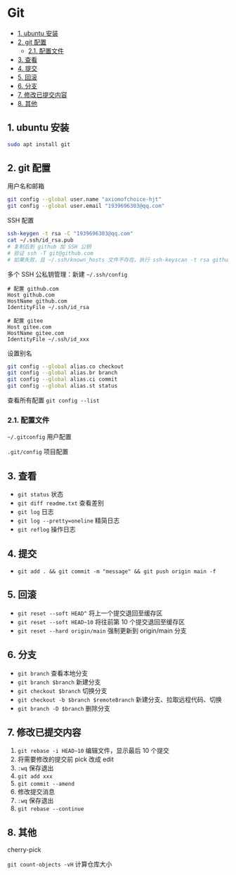 # Git

- [1. ubuntu 安装](#1-ubuntu-安装)
- [2. git 配置](#2-git-配置)
  - [2.1. 配置文件](#21-配置文件)
- [3. 查看](#3-查看)
- [4. 提交](#4-提交)
- [5. 回滚](#5-回滚)
- [6. 分支](#6-分支)
- [7. 修改已提交内容](#7-修改已提交内容)
- [8. 其他](#8-其他)

## 1. ubuntu 安装

```bash
sudo apt install git
```

## 2. git 配置

用户名和邮箱

```sh
git config --global user.name "axiomofchoice-hjt"
git config --global user.email "1939696303@qq.com"
```

SSH 配置

```sh
ssh-keygen -t rsa -C "1939696303@qq.com"
cat ~/.ssh/id_rsa.pub
# 复制后到 github 加 SSH 公钥
# 验证 ssh -T git@github.com
# 如果失败，且 ~/.ssh/known_hosts 文件不存在，执行 ssh-keyscan -t rsa github.com >> ~/.ssh/known_hosts
```

多个 SSH 公私钥管理：新建 `~/.ssh/config`

```text
# 配置 github.com
Host github.com
HostName github.com
IdentityFile ~/.ssh/id_rsa

# 配置 gitee
Host gitee.com
HostName gitee.com
IdentityFile ~/.ssh/id_xxx
```

设置别名

```sh
git config --global alias.co checkout
git config --global alias.br branch
git config --global alias.ci commit
git config --global alias.st status
```

查看所有配置 `git config --list`

### 2.1. 配置文件

`~/.gitconfig` 用户配置

`.git/config` 项目配置

## 3. 查看

- `git status` 状态
- `git diff readme.txt` 查看差别
- `git log` 日志
- `git log --pretty=oneline` 精简日志
- `git reflog` 操作日志

## 4. 提交

- `git add . && git commit -m "message" && git push origin main -f`

## 5. 回滚

- `git reset --soft HEAD^` 将上一个提交退回至缓存区
- `git reset --soft HEAD~10` 将往前第 10 个提交退回至缓存区
- `git reset --hard origin/main` 强制更新到 origin/main 分支

## 6. 分支

- `git branch` 查看本地分支
- `git branch $branch` 新建分支
- `git checkout $branch` 切换分支
- `git checkout -b $branch $remoteBranch` 新建分支、拉取远程代码、切换
- `git branch -D $branch` 删除分支

## 7. 修改已提交内容

1. `git rebase -i HEAD~10` 编辑文件，显示最后 10 个提交
2. 将需要修改的提交前 pick 改成 edit
3. `:wq` 保存退出
4. `git add xxx`
5. `git commit --amend`
6. 修改提交消息
7. `:wq` 保存退出
8. `git rebase --continue`

## 8. 其他

cherry-pick

`git count-objects -vH` 计算仓库大小
